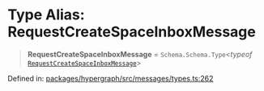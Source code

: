 # Type Alias: RequestCreateSpaceInboxMessage

> **RequestCreateSpaceInboxMessage** = `Schema.Schema.Type`\<*typeof* [`RequestCreateSpaceInboxMessage`](../variables/RequestCreateSpaceInboxMessage.md)\>

Defined in: [packages/hypergraph/src/messages/types.ts:262](https://github.com/hashirpm/hypergraph/blob/ab4ea1cdb9430798142e0d735aac9d31c2cf0ae0/packages/hypergraph/src/messages/types.ts#L262)
